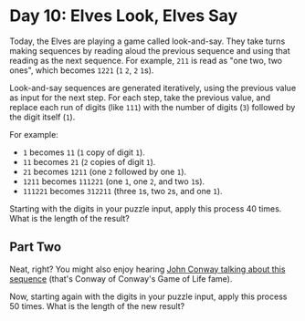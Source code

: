 # Day 10: Elves Look, Elves Say

Today, the Elves are playing a game called look-and-say. They take turns making
sequences by reading aloud the previous sequence and using that reading as the
next sequence. For example, `211` is read as "one two, two ones", which becomes
`1221` (`1` `2`, `2` `1`s).

Look-and-say sequences are generated iteratively, using the previous value as
input for the next step. For each step, take the previous value, and replace
each run of digits (like `111`) with the number of digits (`3`) followed by the
digit itself (`1`).

For example:

- `1` becomes `11` (`1` copy of digit `1`).
- `11` becomes `21` (`2` copies of digit `1`).
- `21` becomes `1211` (one `2` followed by one `1`).
- `1211` becomes `111221` (one `1`, one `2`, and two `1`s).
- `111221` becomes `312211` (three `1`s, two `2`s, and one `1`).

Starting with the digits in your puzzle input, apply this process 40 times.
What is the length of the result?


## Part Two

Neat, right? You might also enjoy hearing [John Conway talking about this
sequence](https://www.youtube.com/watch?v=ea7lJkEhytA) (that's Conway of
Conway's Game of Life fame).

Now, starting again with the digits in your puzzle input, apply this process 50
times. What is the length of the new result?
